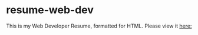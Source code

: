 # resume-web-dev
This is my Web Developer Resume, formatted for HTML. Please view it [here:](https://drichards211.github.io/resume-web-dev/)
